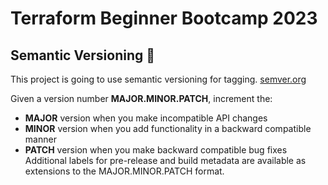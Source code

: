 # Terraform Beginner Bootcamp 2023

## Semantic Versioning :mage:

This project is going to use semantic versioning for tagging.
[semver.org](https://semver.org/)

Given a version number **MAJOR.MINOR.PATCH**, increment the:

- **MAJOR** version when you make incompatible API changes
- **MINOR** version when you add functionality in a backward compatible manner
- **PATCH** version when you make backward compatible bug fixes
Additional labels for pre-release and build metadata are available as extensions to the MAJOR.MINOR.PATCH format.